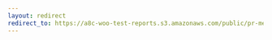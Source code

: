 ```yaml
---
layout: redirect
redirect_to: https://a8c-woo-test-reports.s3.amazonaws.com/public/pr-merge/40541/api/index.html
---
```

